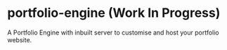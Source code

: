 # portfolio-engine (Work In Progress)
A Portfolio Engine with inbuilt server to customise and host your portfolio website.
